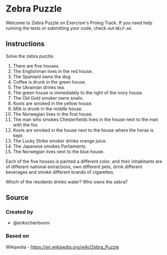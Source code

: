 # Zebra Puzzle

Welcome to Zebra Puzzle on Exercism's Prolog Track.
If you need help running the tests or submitting your code, check out `HELP.md`.

## Instructions

Solve the zebra puzzle.

1. There are five houses.
2. The Englishman lives in the red house.
3. The Spaniard owns the dog.
4. Coffee is drunk in the green house.
5. The Ukrainian drinks tea.
6. The green house is immediately to the right of the ivory house.
7. The Old Gold smoker owns snails.
8. Kools are smoked in the yellow house.
9. Milk is drunk in the middle house.
10. The Norwegian lives in the first house.
11. The man who smokes Chesterfields lives in the house next to the man with the fox.
12. Kools are smoked in the house next to the house where the horse is kept.
13. The Lucky Strike smoker drinks orange juice.
14. The Japanese smokes Parliaments.
15. The Norwegian lives next to the blue house.

Each of the five houses is painted a different color, and their inhabitants are of different national extractions, own different pets, drink different beverages and smoke different brands of cigarettes.

Which of the residents drinks water?
Who owns the zebra?

## Source

### Created by

- @erikschierboom

### Based on

Wikipedia - https://en.wikipedia.org/wiki/Zebra_Puzzle